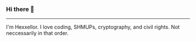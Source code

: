 ### Hi there 👋
----
I'm Hexxellor. I love coding, SHMUPs, cryptography, and civil rights. Not neccessarily in that order.

<!--
**hexxellor/hexxellor** is a ✨ _special_ ✨ repository because its `README.md` (this file) appears on your GitHub profile.
-->
